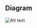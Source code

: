

## Diagram
![Alt text](https://upload.nasir.id/contents/github/terraform-aws-diagram-1.png "Diagram")
